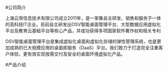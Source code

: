 #公司简介

上海云常信息技术有限公司成立2011年，是一家集自主研发、销售和服务于一体的高科技IT企业。目前自主研发出OSV智能桌面管理平台、大型数据应用虚拟化平台及教育云基础平台等核心产品，并成功获得多项国家软件著作权和相关专利

OSV智能桌面管理平台是集成虚拟化桌面和虚拟化存储的弹性管理系统，也是更加成熟的已大规模应用的桌面即服务（DaaS）平台。我们致力于打造完全注重客户体验，更有效实现按需交付及安全的桌面环境虚拟化产品。

 
#产品介绍

